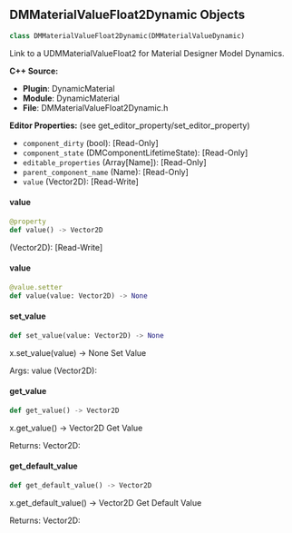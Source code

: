 ## DMMaterialValueFloat2Dynamic Objects

```python
class DMMaterialValueFloat2Dynamic(DMMaterialValueDynamic)
```

Link to a UDMMaterialValueFloat2 for Material Designer Model Dynamics.

**C++ Source:**

- **Plugin**: DynamicMaterial
- **Module**: DynamicMaterial
- **File**: DMMaterialValueFloat2Dynamic.h

**Editor Properties:** (see get_editor_property/set_editor_property)

- ``component_dirty`` (bool):  [Read-Only]
- ``component_state`` (DMComponentLifetimeState):  [Read-Only]
- ``editable_properties`` (Array[Name]):  [Read-Only]
- ``parent_component_name`` (Name):  [Read-Only]
- ``value`` (Vector2D):  [Read-Write]

<a id="unreal.DMMaterialValueFloat2Dynamic.value"></a>

#### value

```python
@property
def value() -> Vector2D
```

(Vector2D):  [Read-Write]

<a id="unreal.DMMaterialValueFloat2Dynamic.value"></a>

#### value

```python
@value.setter
def value(value: Vector2D) -> None
```

<a id="unreal.DMMaterialValueFloat2Dynamic.set_value"></a>

#### set_value

```python
def set_value(value: Vector2D) -> None
```

x.set_value(value) -> None
Set Value

Args:
    value (Vector2D):

<a id="unreal.DMMaterialValueFloat2Dynamic.get_value"></a>

#### get_value

```python
def get_value() -> Vector2D
```

x.get_value() -> Vector2D
Get Value

Returns:
    Vector2D:

<a id="unreal.DMMaterialValueFloat2Dynamic.get_default_value"></a>

#### get_default_value

```python
def get_default_value() -> Vector2D
```

x.get_default_value() -> Vector2D
Get Default Value

Returns:
    Vector2D:

<a id="unreal.DMMaterialValueFloat3RGBDynamic"></a>
